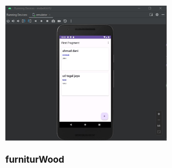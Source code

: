 ![alt text](https://github.com/dansaldan09/furniturWood/blob/main/gambar/WhatsApp%20Image%202023-07-03%20at%2022.06.10.jpeg?raw=true)
# furniturWood
